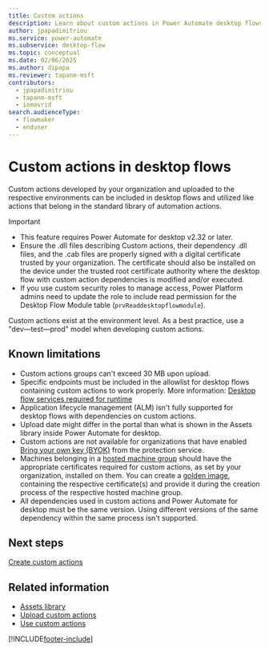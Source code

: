 ```yaml
---
title: Custom actions
description: Learn about custom actions in Power Automate desktop flows.
author: jpapadimitriou
ms.service: power-automate
ms.subservice: desktop-flow
ms.topic: conceptual
ms.date: 02/06/2025
ms.author: dipapa
ms.reviewer: tapanm-msft
contributors:
  - jpapadimitriou
  - tapanm-msft
  - iomavrid
search.audienceType: 
  - flowmaker
  - enduser
---
```


# Custom actions in desktop flows

Custom actions developed by your organization and uploaded to the respective environments can be included in desktop flows and utilized like actions that belong in the standard library of automation actions. 

> [!IMPORTANT]
> - This feature requires Power Automate for desktop v2.32 or later.
> - Ensure the .dll files describing Custom actions, their dependency .dll files, and the .cab files are properly signed with a digital certificate trusted by your organization. The certificate should also be installed on the device under the trusted root certificate authority where the desktop flow with custom action dependencies is modified and/or executed.
> - If you use custom security roles to manage access, Power Platform admins need to update the role to include read permission for the Desktop Flow Module table (`prvReaddesktopflowmodule`).

Custom actions exist at the environment level. As a best practice, use a "dev&mdash;test&mdash;prod" model when developing custom actions.

## Known limitations

- Custom actions groups can't exceed 30 MB upon upload.
- Specific endpoints must be included in the allowlist for desktop flows containing custom actions to work properly. More information: [Desktop flow services required for runtime](../ip-address-configuration.md#services-required-for-desktop-flows-runtime)
- Application lifecycle management (ALM) isn't fully supported for desktop flows with dependencies on custom actions.
- Upload date might differ in the portal than what is shown in the Assets library inside Power Automate for desktop.
- Custom actions are not available for organizations that have enabled [Bring your own key (BYOK)](/azure/information-protection/byok-price-restrictions) from the protection service.
- Machines belonging in a [hosted machine group](hosted-machine-groups.md) should have the appropriate certificates required for custom actions, as set by your organization, installed on them. You can create a [golden image](/azure/virtual-desktop/set-up-golden-image), containing the respective certificate(s) and provide it during the creation process of the respective hosted machine group.
- All dependencies used in custom actions and Power Automate for desktop must be the same version. Using different versions of the same dependency within the same process isn't supported.

## Next steps

[Create custom actions](create-custom-actions.md)

## Related information

- [Assets library](assets-library.md)
- [Upload custom actions](upload-custom-actions.md)
- [Use custom actions](use-custom-actions.md)

[!INCLUDE[footer-include](../includes/footer-banner.md)]
